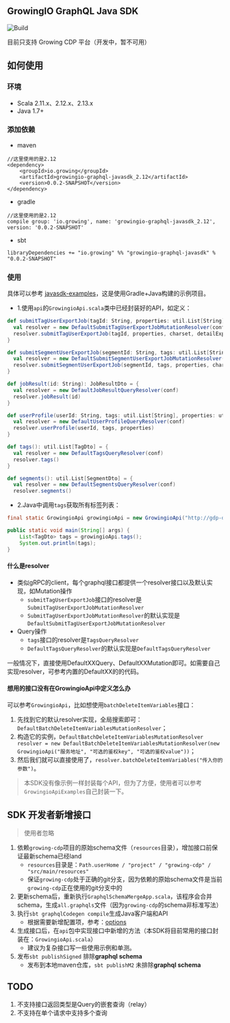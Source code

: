 GrowingIO GraphQL Java SDK
---

![Build](https://github.com/growingio/growingio-graphql-javasdk/workflows/Build/badge.svg)

目前只支持 Growing CDP 平台（开发中，暂不可用）

## 如何使用

### 环境

* Scala 2.11.x、2.12.x、2.13.x
* Java 1.7+

### 添加依赖

- maven
```
//这里使用的是2.12
<dependency>
    <groupId>io.growing</groupId>
    <artifactId>growingio-graphql-javasdk_2.12</artifactId>
    <version>0.0.2-SNAPSHOT</version>
</dependency>
```

- gradle
```
//这里使用的是2.12
compile group: 'io.growing', name: 'growingio-graphql-javasdk_2.12', version: '0.0.2-SNAPSHOT'
```

- sbt
```
libraryDependencies += "io.growing" %% "growingio-graphql-javasdk" % "0.0.2-SNAPSHOT"
```

### 使用

具体可以参考 [javasdk-examples](https://github.com/growingio/growingio-graphql-javasdk/blob/master/javasdk-examples/src/main/java/io/growing/graphql/GrowingioApiExamples.java)，这是使用Gradle+Java构建的示例项目。

- 1.使用`api`的`GrowingioApi.scala`类中已经封装好的API，如定义：
```scala
def submitTagUserExportJob(tagId: String, properties: util.List[String], charset: String, detailExport: Boolean): TagUserExportJobDto = {
  val resolver = new DefaultSubmitTagUserExportJobMutationResolver(conf)
  resolver.submitTagUserExportJob(tagId, properties, charset, detailExport)
}

def submitSegmentUserExportJob(segmentId: String, tags: util.List[String], properties: util.List[String], charset: String): SegmentUserExportJobDto = {
  val resolver = new DefaultSubmitSegmentUserExportJobMutationResolver(conf)
  resolver.submitSegmentUserExportJob(segmentId, tags, properties, charset)
}

def jobResult(id: String): JobResultDto = {
  val resolver = new DefaultJobResultQueryResolver(conf)
  resolver.jobResult(id)
}

def userProfile(userId: String, tags: util.List[String], properties: util.List[String]): UserProfileDto = {
  val resolver = new DefaultUserProfileQueryResolver(conf)
  resolver.userProfile(userId, tags, properties)
}

def tags(): util.List[TagDto] = {
  val resolver = new DefaultTagsQueryResolver(conf)
  resolver.tags()
}

def segments(): util.List[SegmentDto] = {
  val resolver = new DefaultSegmentsQueryResolver(conf)
  resolver.segments()
```

- 2.Java中调用`tags`获取所有标签列表：
```java
final static GrowingioApi growingioApi = new GrowingioApi("http://gdp-dev.growingio.com/graphql", "Cookie", "xxxx");

public static void main(String[] args) {
    List<TagDto> tags = growingioApi.tags();
    System.out.println(tags);
}
```

#### 什么是resolver
- 类似gRPC的client，每个graphql接口都提供一个resolver接口以及默认实现，如Mutation操作
    - `submitTagUserExportJob`接口的resolver是`SubmitTagUserExportJobMutationResolver`
    - `SubmitTagUserExportJobMutationResolver`的默认实现是`DefaultSubmitTagUserExportJobMutationResolver`
- Query操作
    - `tags`接口的resolver是`TagsQueryResolver`
    - `DefaultTagsQueryResolver`的默认实现是`DefaultTagsQueryResolver`

一般情况下，直接使用DefaultXXQuery、DefaultXXMutation即可。如需要自己实现resolver，可参考内置的DefaultXX的的代码。

#### 想用的接口没有在GrowingioApi中定义怎么办

可以参考`GrowingioApi`，比如想使用`batchDeleteItemVariables`接口：
1. 先找到它的默认resolver实现，全局搜索即可：`DefaultBatchDeleteItemVariablesMutationResolver`；
2. 构造它的实例，`DefaultBatchDeleteItemVariablesMutationResolver resolver = new DefaultBatchDeleteItemVariablesMutationResolver(new GrowingioApi("服务地址", "可选的鉴权key", "可选的鉴权value"))`；
3. 然后我们就可以直接使用了，`resolver.batchDeleteItemVariables("传入你的参数")`。


> 本SDK没有像示例一样封装每个API，但为了方便，使用者可以参考`GrowingioApiExamples`自己封装一下。

## SDK 开发者新增接口

> 使用者忽略

1. 依赖`growing-cdp`项目的原始schema文件（`resources`目录），增加接口前保证最新schema已经land
    - `resources`目录是：`Path.userHome / "project" / "growing-cdp" / "src/main/resources"`
    - 保证`growing-cdp`处于正确的git分支，因为依赖的原始schema文件是当前`growing-cdp`正在使用的git分支中的
2. 更新schema后，重新执行`GraphqlSchemaMergeApp.scala`，该程序会合并schema，生成`all.graphqls`文件（因为`growing-cdp`的schema非标准写法）
3. 执行`sbt graphqlCodegen compile`生成Java客户端和API
    - 根据需要新增配置项，参考：[options](https://github.com/kobylynskyi/graphql-java-codegen/blob/master/docs/codegen-options.md)
4. 生成接口后，在`api`包中实现接口中新增的方法（本SDK将目前常用的接口封装在：`GrowingioApi.scala`）
    - 建议为复杂接口写一些使用示例和单测。
5. 发布`sbt publishSigned` 排除**graphql schema**
    - 发布到本地maven仓库，`sbt publishM2` 未排除**graphql schema**   
    
## TODO

1. 不支持接口返回类型是Query的嵌套查询（relay）
2. 不支持在单个请求中支持多个查询